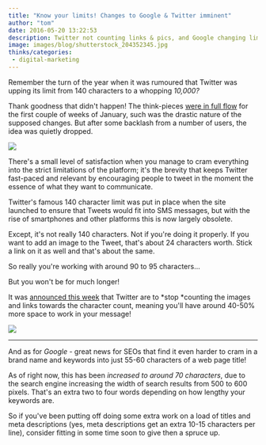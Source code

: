 ```yaml
---
title: "Know your limits! Changes to Google & Twitter imminent"
author: "tom"
date: 2016-05-20 13:22:53
description: Twitter not counting links & pics, and Google changing limits on page titles & meta descriptions.
image: images/blog/shutterstock_204352345.jpg
thinks/categories: 
 - digital-marketing
---
```


Remember the turn of the year when it was rumoured that Twitter was upping its limit from 140 characters to a whopping *10,000?*

Thank goodness that didn't happen! The think-pieces [were in full flow](http://www.adweek.com/socialtimes/how-will-a-10000-character-limit-change-twitter-marketing/632727) for the first couple of weeks of January, such was the drastic nature of the supposed changes. But after some backlash from a number of users, the idea was quietly dropped.

![](images/blog/shutterstock_204352345.jpg)

There's a small level of satisfaction when you manage to cram everything into the strict limitations of the platform; it's the brevity that keeps Twitter fast-paced and relevant by encouraging people to tweet in the moment the essence of what they want to communicate.

Twitter's famous 140 character limit was put in place when the site launched to ensure that Tweets would fit into SMS messages, but with the rise of smartphones and other platforms this is now largely obsolete.

Except, it's not really 140 characters. Not if you're doing it properly. If you want to add an image to the Tweet, that's about 24 characters worth. Stick a link on it as well and that's about the same.

So really you're working with around 90 to 95 characters...

But you won't be for much longer!

It was [announced this week](http://www.independent.co.uk/life-style/gadgets-and-tech/news/twitter-to-stop-counting-photos-and-links-in-140-character-limit-breaching-sites-most-defining-a7033611.html) that Twitter are to *stop *counting the images and links towards the character count, meaning you'll have around 40-50% more space to work in your message!

![](images/blog/andy-celebrating.gif)

---

And as for *Google* - great news for SEOs that find it even harder to cram in a brand name and keywords into just 55-60 characters of a web page title!

As of right now, this has been *increased to around 70 characters*, due to the search engine increasing the width of search results from 500 to 600 pixels. That's an extra two to four words depending on how lengthy your keywords are.

So if you've been putting off doing some extra work on a load of titles and meta descriptions (yes, meta descriptions get an extra 10-15 characters per line), consider fitting in some time soon to give then a spruce up.



